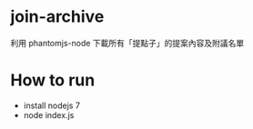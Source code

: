 # join-archive
利用 phantomjs-node 下載所有「提點子」的提案內容及附議名單

# How to run
 -   install nodejs 7
 -   node index.js